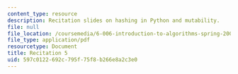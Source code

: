 ```yaml
---
content_type: resource
description: Recitation slides on hashing in Python and mutability.
file: null
file_location: /coursemedia/6-006-introduction-to-algorithms-spring-2008/597c0122692c795f75f8b266e8a2c3e0_recitation05.pdf
file_type: application/pdf
resourcetype: Document
title: Recitation 5
uid: 597c0122-692c-795f-75f8-b266e8a2c3e0
---
```

